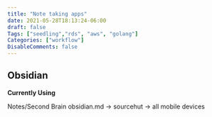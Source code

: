 ```yaml
---
title: "Note taking apps"
date: 2021-05-28T18:13:24-06:00
draft: false
Tags: ["seedling","rds", "aws", "golang"]
Categories: ["workflow"]
DisableComments: false
---
```


## Obsidian
**Currently Using**

Notes/Second Brain
obsidian.md -> sourcehut -> all mobile devices
